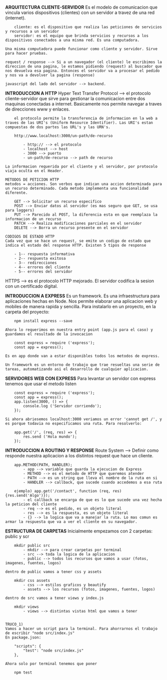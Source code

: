 **ARQUITECTURA CLIENTE-SERVIDOR**
    Es el modelo de comunicacion que vincula varios dispositivos (clientes) con un servidor a travez de una red (internet).

        cliente: es el dispositivo que realiza las peticiones de servicios y recursos a un servidor
        servidor: es el equipo que brinda servicios y recursos a los dispositivos conectados a una misma red. Es una computadora.
    
    Una misma computadora puede funcionar como cliente y servidor. Sirve para hacer pruebas.

    request / response --> Si a un navegador (el cliente) le escribimos la direccion de una pagina, le estamos pidiendo (request) al buscador que nos devuelva esa pagina. Entonces el servidor va a procesar el pedido y nos va a devolver la pagina (response) 

    javascript del lado del servidor --> backend.

**INTRODUCCION A HTTP**
    Hyper Text Transfer Protocol --> el protocolo cliente-servidor que sirve para gestionar la comunicacion entre dos maquinas conectadas a internet. Basicamente nos permite navegar a traves de direcciones www y enlaces.

        el protocolo permite la transferencia de informacion en la web a traves de las URI's (Uniform Resource Identifier). Las URI's estan compuestas de dos partes las URL's y las URN's.

        http://www.localhost:3000/un-path/de-recurso

            - http:// --> el protocolo
            - localhost --> host
            - 3000 --> puerto 
            - un-path/de-recurso --> path de recurso
    
    La informacion requerida por el cliente y el servidor, por protocolo viaja oculta en el Header.

    METODOS DE PETICION HTTP
    metodos = acciones. Son verbos que indican una accion determinada para un recurso determinado. Cada metodo implementa una funcionalidad diferente. 

        GET --> Solicitar un recurso especifico
        POST --> Enviar datos al servidor (es mas seguro que GET, se usa para loggers)
        PUT --> Parecido al POST, la diferencia esta en que reemplaza la informacion de un recurso
        PATCH --> Realiza modificaciones parciales en el servidor
        DELETE --> Borra un recurso presente en el servidor

    CODIGOS DE ESTADO HTTP 
    Cada vez que se hace un request, se emite un codigo de estado que indica el estado del response HTTP. Existen 5 tipos de response

        - 1-- respuesta informativa
        - 2-- respuesta exitosa
        - 3-- redirecciones
        - 4-- errores del cliente
        - 5-- errores del servidor
    
HTTPS --> es el protocolo HTTP mejorado. El servidor codifica la sesion con un certificado digital.


**INTRODUCCION A EXPRESS**
    Es un framework. Es una infraestructura para aplicaciones hechas en Node. Nos permite elaborar una aplicacion web y mobiles de manera rapida y sencilla.
    Para instalarlo en un proyecto, en la carpeta del proyecto:
        
        npm install express --save
    
    Ahora lo requerimos en nuestra entry point (app.js para el caso) y guardamos el resultado de la invocacion

        const express = require ('express');
        const app = express();
    
    Es en app donde van a estar disponibles todos los metodos de express.

    Un framework es un entorno de trabajo que trae resueltas una serie de tareas, automatizando asi el desarrollo de cualquier aplicacion.

**SERVIDORES WEB CON EXPRESS**
    Para levantar un servidor con express tenemos que usar el metodo listen 

        const express = require ('express');
        const app = express();
        app.listen(3000, () => {
            console.log ('Servidor corriendo');
        });

    Si ahora abriesemos localhost:3000 veriamos un error 'cannot get /', y es porque todavia no especificamos una ruta. Para resolverlo:

        app.get('/', (req, res) => {
            res.send ('Hola mundo');
        });
    
**INTRODUCCION A ROUTING Y RESPONSE**
    Route System --> Definir como responde nuestra aplicacion a los distintos request que hace un cliente.

        app.METHOD(PATH, HANDLER);
            - app --> variable que guarda la ejecucion de Express
            - METHOD --> es el metodo de HTTP que queremos atender 
            - PATH --> es un string que lleva el nombre de la ruta en si 
            - HANDLER --> callback, que sucede cuando accedemos a esa ruta
        
        ejemplo) app.get('/contact', function (req, res){res.send('Algo')});
            - el callback se encarga de que es lo que sucede una vez hecha la peticion del cliente
            - req --> es el pedido, es un objeto literal
            - res --> es la respuesta, es un objeto literal
            - {} --> la logica que va a manejar la ruta. Lo mas comun es armar la respuesta que va a ver el cliente en su navegador.

**ESTRUCTURA DE CARPETAS**
    Inicialmente empezamos con 2 carpetas: public y scr

        mkdir public src
            - mkdir --> para crear carpetas por terminal
            - src --> toda la logica de la aplicacion
            - public --> todos los recursos que vamos a usar (fotos, imagenes, fuentes, logos)
    
    dentro de public vamos a tener css y assets

        mkdir css assets
            - css --> estilos graficos y beautify
            - assets --> los recursos (fotos, imagenes, fuentes, logos)
    
    dentro de src vamos a tener views y index.js

        mkdir views
            - views --> distintas vistas html que vamos a tener 
    

    TRUCO_1)
    Vamos a hacer un script para la terminal. Para ahorrarnos el trabajo de escribir "node src/index.js"
    En package.json:

        "scripts": {
            "test": "node src/index.js"
        },

    Ahora solo por terminal tenemos que poner

        npm test
    

